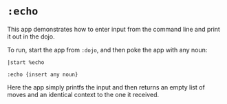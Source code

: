 # `:echo`

This app demonstrates how to enter input from the command line and print it out
in the dojo.


To run, start the app from `:dojo`, and then poke the app with any noun:

`|start %echo`

`:echo {insert any noun}`

Here the app simply printfs the input and then returns an empty list of moves
and an identical context to the one it received.
